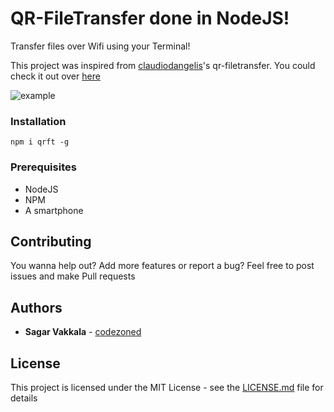 # QR-FileTransfer done in NodeJS!

Transfer files over Wifi using your Terminal!

This project was inspired from [claudiodangelis](https://github.com/claudiodangelis)'s qr-filetransfer.
You could check it out over [here](https://github.com/claudiodangelis/qr-filetransfer)

![example](example.gif)


### Installation

```
npm i qrft -g
```

### Prerequisites

* NodeJS
* NPM
* A smartphone

## Contributing

You wanna help out? Add more features or report a bug? Feel free to post issues and make Pull requests

## Authors

* **Sagar Vakkala** - [codezoned](https://github.com/codezoned)

## License

This project is licensed under the MIT License - see the [LICENSE.md](LICENSE.md) file for details
